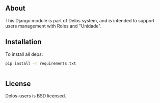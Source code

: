 ## About ##

This Django module is part of Delos system, and is intended to support users management with Roles and "Unidade".

## Installation ##

To install all deps:

```sh
pip install -r requirements.txt
```

```python

```

## License ##

Delos-users is BSD licensed.
